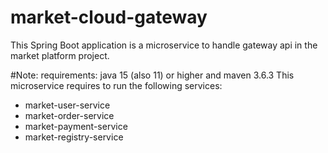 # market-cloud-gateway
This Spring Boot application is a microservice to handle gateway api in the market platform project.

#Note:
requirements: java 15 (also 11) or higher and maven 3.6.3
This microservice requires to run the following services:
- market-user-service
- market-order-service
- market-payment-service
- market-registry-service